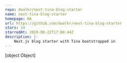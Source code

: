 ```yaml
---
repo: dwalkr/next-tina-blog-starter
name: next-tina-blog-starter
homepage: NA
url: https://github.com/dwalkr/next-tina-blog-starter
stars: 14
starredAt: 2020-08-22T17:08:44Z
description: |-
    Next.js blog starter with Tina bootstrapped in
---
```


[object Object]
